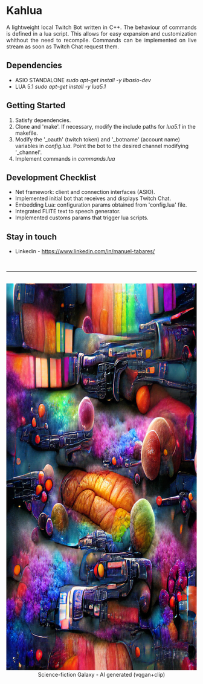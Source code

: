 # Kahlua

<p align="justify">
A lightweight local Twitch Bot written in C++. The behaviour of commands is defined in a lua script. This allows for easy expansion and customization whithout the need to recompile. Commands can be implemented on live stream as soon as Twitch Chat request them.
</p>

## Dependencies

 - ASIO STANDALONE
*sudo apt-get install -y libasio-dev*
 - LUA 5.1
*sudo apt-get install -y lua5.1*

## Getting Started

1) Satisfy dependencies.
2) Clone and 'make'.
  If necessary, modify the include paths for *lua5.1* in the makefile.
3) Modify the '_oauth' (twitch token) and '_botname' (account name) variables in *config.lua*.
  Point the bot to the desired channel modifying '_channel'.
4) Implement commands in *commands.lua*

## Development Checklist

+ Net framework: client and connection interfaces (ASIO).
+ Implemented initial bot that receives and displays Twitch Chat.
+ Embedding Lua: configuration params obtained from 'config.lua' file.
+ Integrated FLITE text to speech generator.
+ Implemented customs params that trigger lua scripts.

## Stay in touch

+ Linkedin - https://www.linkedin.com/in/manuel-tabares/

<br><hr>
<p align="center">
  <br> <img width="1024" height="1024" src="media/colourful-science-fiction-galaxy-ai.jpg">
  <br> Science-fiction Galaxy - AI generated (vqgan+clip)
</p>

